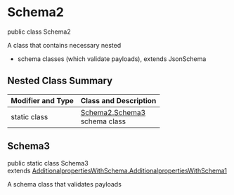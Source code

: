 # Schema2
public class Schema2

A class that contains necessary nested
- schema classes (which validate payloads), extends JsonSchema

## Nested Class Summary
| Modifier and Type | Class and Description |
| ----------------- | ---------------------- |
| static class | [Schema2.Schema3](#schema3)<br> schema class |

## Schema3
public static class Schema3<br>
extends [AdditionalpropertiesWithSchema.AdditionalpropertiesWithSchema1](../../../../../../../../components/schemas/AdditionalpropertiesWithSchema.md#additionalpropertieswithschema1)

A schema class that validates payloads
